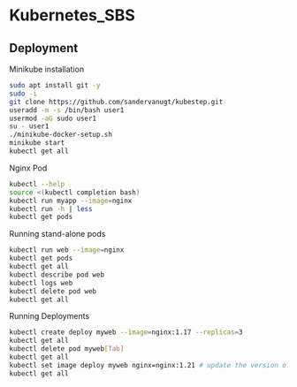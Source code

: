 # Kubernetes_SBS
## Deployment

Minikube installation

```bash
sudo apt install git -y
sudo -i
git clone https://github.com/sandervanugt/kubestep.git
useradd -m -s /bin/bash user1
usermod -aG sudo user1
su - user1
./minikube-docker-setup.sh
minikube start
kubectl get all
```

Nginx Pod

```bash
kubectl --help
source <(kubectl completion bash)
kubectl run myapp --image=nginx
kubectl run -h | less 
kubectl get pods
```
Running stand-alone pods
```bash
kubectl run web --image=nginx
kubectl get pods
kubectl get all
kubectl describe pod web
kubectl logs web
kubectl delete pod web
kubectl get all
```
Running Deployments
```bash
kubectl create deploy myweb --image=nginx:1.17 --replicas=3
kubectl get all
kubectl delete pod myweb[Tab]
kubectl get all
kubectl set image deploy myweb nginx=nginx:1.21 # update the version of NGINX
kubectl get all
```
